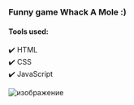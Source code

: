 ### Funny game Whack A Mole :) </br>
#### Tools used: </br>
✔️ HTML </br>
✔️ CSS </br>
✔️ JavaScript </br>

![изображение](https://user-images.githubusercontent.com/44140761/235777608-1a56ce50-1c69-40d4-a821-e89b4155bf2c.png)
